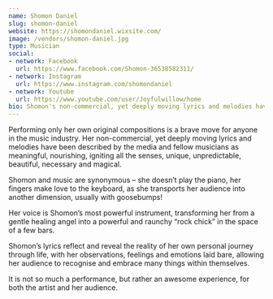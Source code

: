 ```yaml
---
name: Shomon Daniel
slug: shomon-daniel
website: https://shomondaniel.wixsite.com/
image: /vendors/shomon-daniel.jpg
type: Musician
social: 
- network: Facebook
  url: https://www.facebook.com/Shomon-36538582311/
- network: Instagram
  url: https://www.instagram.com/shomondaniel
- network: Youtube
  url: https://www.youtube.com/user/Joyfulwillow/home
bio: Shomon's non-commercial, yet deeply moving lyrics and melodies have been described by the media and fellow musicians as meaningful, nourishing, igniting all the senses, unique, unpredictable, beautiful, necessary and magical.
---
```

Performing only her own original compositions is a brave move for anyone in the music industry. Her non-commercial, yet deeply moving lyrics and melodies have been described by the media and fellow musicians as meaningful, nourishing, igniting all the senses, unique, unpredictable, beautiful, necessary and magical.

Shomon and music are synonymous – she doesn’t play the piano, her fingers make love to the keyboard, as she transports her audience into another dimension, usually with goosebumps! 

Her voice is Shomon’s most powerful instrument, transforming her from a gentle healing angel into a powerful and raunchy “rock chick” in the space of a few bars. 

Shomon’s lyrics reflect and reveal the reality of her own personal journey through life, with her observations, feelings and emotions laid bare, allowing her audience to recognise and embrace many things within themselves. 

It is not so much a performance, but rather an awesome experience, for both the artist and her audience.